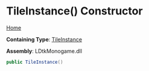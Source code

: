 # TileInstance\(\) Constructor

[Home](../../../README.md)

**Containing Type**: [TileInstance](../README.md)

**Assembly**: LDtkMonogame\.dll

```csharp
public TileInstance()
```

